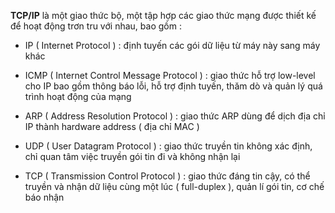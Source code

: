 **TCP/IP** là một giao thức bộ, một tập hợp các giao thức mạng được thiết kế để hoạt động trơn tru với nhau, bao gồm : 

- IP ( Internet Protocol ) : định tuyến các gói dữ liệu từ máy này sang máy khác

- ICMP ( Internet Control Message Protocol ) : giao thức hỗ trợ low-level cho IP bao gồm thông báo lỗi, hỗ trợ định tuyến, thăm dò và quản lý quá trình hoạt động của mạng

- ARP ( Address Resolution Protocol ) : giao thức ARP dùng để dịch địa chỉ IP thành hardware address ( địa chỉ MAC ) 

- UDP ( User Datagram Protocol ) : giao thức truyền tin không xác định, chỉ quan tâm việc truyền gói tin đi và không nhận lại

- TCP ( Transmission Control Protocol ) : giao thức đáng tin cậy, có thể truyền và nhận dữ liệu cùng một lúc ( full-duplex ), quản lí gói tin, cơ chế báo nhận
